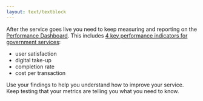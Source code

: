 ```yaml
---
layout: text/textblock
---
```


After the service goes live you need to keep measuring and reporting on the [Performance Dashboard](https://dashboard.gov.au/). This includes [4 key performance indicators for government services](/standard/11-measure-performance/):
- user satisfaction
- digital take-up
- completion rate
- cost per transaction

Use your findings to help you understand how to improve your service. Keep testing that your metrics are telling you what you need to know.
